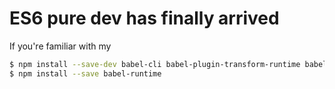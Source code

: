 # ES6 pure dev has finally arrived

If you're familiar with my


```bash
$ npm install --save-dev babel-cli babel-plugin-transform-runtime babel-preset-es2015 babel-preset-stage-3 babel-plugin-es6-promise
$ npm install --save babel-runtime
```
